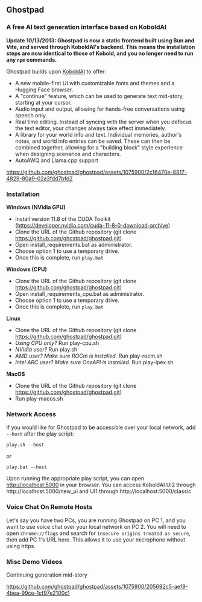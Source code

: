 ## Ghostpad
### A free AI text generation interface based on KoboldAI

**Update 10/13/2013: Ghostpad is now a static frontend built using Bun and Vite, and served through KoboldAI's backend. This means the installation steps are now identical to those of Kobold, and you no longer need to run any `npm` commands.**

Ghostpad builds upon [KoboldAI](https://github.com/KoboldAI/KoboldAI-Client) to offer:
- A new mobile-first UI with customizable fonts and themes and a Hugging Face browser.
- A "continue" feature, which can be used to generate text mid-story, starting at your cursor.
- Audio input and output, allowing for hands-free conversations using speech only.
- Real time editing. Instead of syncing with the server when you defocus the text editor, your changes always take effect immediately.
- A library for your world info and text. Individual memories, author's notes, and world info entries can be saved. These can then be combined together, allowing for a "building block" style experience when designing scenarios and characters.
- AutoAWQ and Llama.cpp support

https://github.com/ghostpad/ghostpad/assets/1075900/2c16470e-8817-4829-80a9-02a3fdd7bfd2


### Installation
**Windows (NVidia GPU)**
- Install version 11.8 of the CUDA Toolkit (https://developer.nvidia.com/cuda-11-8-0-download-archive)
- Clone the URL of the Github repository (git clone https://github.com/ghostpad/ghostpad.git)
- Open install_requirements.bat as administrator.
- Choose option 1 to use a temporary drive.
- Once this is complete, run `play.bat`

**Windows (CPU)**
- Clone the URL of the Github repository (git clone https://github.com/ghostpad/ghostpad.git)
- Open install_requirements_cpu.bat as administrator.
- Choose option 1 to use a temporary drive.
- Once this is complete, run `play.bat`

**Linux**
- Clone the URL of the Github repository (git clone https://github.com/ghostpad/ghostpad.git)
- *Using CPU only?* Run play-cpu.sh
- *NVidia user?* Run play.sh
- *AMD user? Make sure ROCm is installed.* Run play-rocm.sh
- *Intel ARC user? Make sure OneAPI is installed.* Run play-ipex.sh

**MacOS**
- Clone the URL of the Github repository (git clone https://github.com/ghostpad/ghostpad.git)
- Run play-macos.sh

### Network Access

If you would like for Ghostpad to be accessible over your local network, add `--host` after the play script:

`play.sh --host`

or

`play.bat --host`

Upon running the appropriate play script, you can open [http://localhost:5000](http://localhost:5000) in your browser.  You can access KoboldAI UI2 through http://localhost:5000/new_ui and UI1 through http://localhost:5000/classic

### Voice Chat On Remote Hosts

Let's say you have two PCs, you are running Ghostpad on PC 1, and you want to use voice chat over your local network on PC 2. You will need to open `chrome://flags` and search for `Insecure origins treated as secure`, then add PC 1's URL here. This allows it to use your microphone without using https.

### Misc Demo Videos

Continuing generation mid-story

https://github.com/ghostpad/ghostpad/assets/1075900/205692c5-aef9-4bea-99ce-1cf97e2100c1

